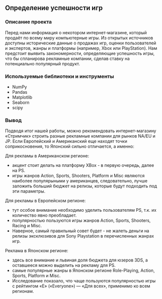## Определение успешности игр
### Описание проекта
Перед нами информация о некотором интернет-магазине, который продаёт по всему миру компьютерные игры. Из открытых источников доступны исторические данные о продажах игр, оценки пользователей и экспертов, жанры и платформы (например, Xbox или PlayStation). 
Нам предстоит выявить закономерности, определяющие успешность игры, что бы спланирова рекламные компании, сделав ставку на потенциально популярный продукт.

### Используемые библиотеки и инструменты
- NumPy
- Pandas
- Matplotlib
- Seaborn
- scipy
### Вывод
Подводя итог нашей работы, можно рекомендовать интернет-магазину «Стримчик» строить разные рекламные компании для рынков NA/EU и JP. Если Европейский и Американский еще находят точки соприкосновения, то Японский сильно отличается, а именно:

Для рекламы в Американском регионе:
- акцент стоит делать на платформу XBox - в первую очередь, далее на PS.
- игры жанров Action, Sports, Shooters, Platform и Misc являются наиболее популярыными у американцев, следовательно, лучше заложить больший бюджет на релизы, которые будут подходить под эти параметры.
  
Для рекламы в Европейском регионе:
- тут особое внимание необходимо уделить пользователям PS, т.к. их количество явно преобладает.
- популярностью пользуются игры жанров Action, Sports, Shooters, Racing и Misc.
- Наверное, самый правильный совет будет - не жалеть деньги на релизы эксклюзивов для Sony Playstation в перечисленных жанрах игр.
  
Реклама в Японском регионе:
- здесь все внимание и львиная доля бюджета для юзеров 3DS, а оставшееся можно выделить на рекламу для PS.
- самые популярные жанры в Японском регионе Role-Playing, Action, Sports, Platform и Misc.
- Исследование показало, что чаще пользуются популярностью игры с рейтингом «E» («Everyone») — «Для всех», применимо ко всем регионам.
